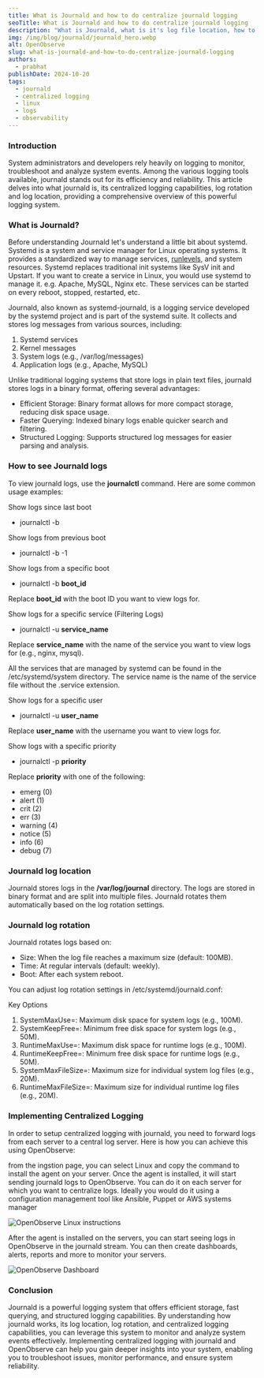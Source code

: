 ```yaml
---
title: What is Journald and how to do centralize journald logging
seoTitle: What is Journald and how to do centralize journald logging
description: "What is Journald, what is it's log file location, how to do log rotation for it. Also learn how OpenObserve uses otel-collector to provide centralized logging for Journald."
img: /img/blog/journald/journald_hero.webp
alt: OpenObserve
slug: what-is-journald-and-how-to-do-centralize-journald-logging
authors: 
  - prabhat
publishDate: 2024-10-20
tags:
  - journald
  - centralized logging
  - linux
  - logs
  - observability
---
```


### Introduction

System administrators and developers rely heavily on logging to monitor, troubleshoot and analyze system events. Among the various logging tools available, journald stands out for its efficiency and reliability. This article delves into what journald is, its centralized logging capabilities, log rotation and log location, providing a comprehensive overview of this powerful logging system.

### What is Journald?

Before understanding Journald let's understand a little bit about systemd. Systemd is a system and service manager for Linux operating systems. It provides a standardized way to manage services, [runlevels](https://en.wikipedia.org/wiki/Runlevel), and system resources. Systemd replaces traditional init systems like SysV init and Upstart. If you want to create a service in Linux, you would use systemd to manage it. e.g. Apache, MySQL, Nginx etc. These services can be started on every reboot, stopped, restarted, etc.

Journald, also known as systemd-journald, is a logging service developed by the systemd project and is part of the systemd suite. It collects and stores log messages from various sources, including:
1. Systemd services
2. Kernel messages
3. System logs (e.g., /var/log/messages)
4. Application logs (e.g., Apache, MySQL)

Unlike traditional logging systems that store logs in plain text files, journald stores logs in a binary format, offering several advantages:
- Efficient Storage: Binary format allows for more compact storage, reducing disk space usage.
- Faster Querying: Indexed binary logs enable quicker search and filtering.
- Structured Logging: Supports structured log messages for easier parsing and analysis.

### How to see Journald logs

To view journald logs, use the **journalctl** command. Here are some common usage examples:

Show logs since last boot
- journalctl -b

Show logs from previous boot
- journalctl -b -1

Show logs from a specific boot
- journalctl -b **boot_id**

Replace **boot_id** with the boot ID you want to view logs for.

Show logs for a specific service (Filtering Logs)
- journalctl -u **service_name**

Replace **service_name** with the name of the service you want to view logs for (e.g., nginx, mysql).

All the services that are managed by systemd can be found in the /etc/systemd/system directory. The service name is the name of the service file without the .service extension.

Show logs for a specific user
- journalctl -u **user_name**

Replace **user_name** with the username you want to view logs for.

Show logs with a specific priority
- journalctl -p **priority**

Replace **priority** with one of the following:
- emerg (0)
- alert (1)
- crit (2)
- err (3)
- warning (4)
- notice (5)
- info (6)
- debug (7)


### Journald log location

Journald stores logs in the **/var/log/journal** directory. The logs are stored in binary format and are split into multiple files. Journald rotates them automatically based on the log rotation settings.

### Journald log rotation

Journald rotates logs based on:

- Size: When the log file reaches a maximum size (default: 100MB).
- Time: At regular intervals (default: weekly).
- Boot: After each system reboot.

You can adjust log rotation settings in /etc/systemd/journald.conf:

Key Options
1. SystemMaxUse=: Maximum disk space for system logs (e.g., 100M).
2. SystemKeepFree=: Minimum free disk space for system logs (e.g., 50M).
3. RuntimeMaxUse=: Maximum disk space for runtime logs (e.g., 100M).
4. RuntimeKeepFree=: Minimum free disk space for runtime logs (e.g., 50M).
5. SystemMaxFileSize=: Maximum size for individual system log files (e.g., 20M).
6. RuntimeMaxFileSize=: Maximum size for individual runtime log files (e.g., 20M).


### Implementing Centralized Logging

In order to setup centralized logging with journald, you need to forward logs from each server to a central log server. Here is how you can achieve this using OpenObserve:

from the ingstion page, you can select Linux and copy the command to install the agent on your server. Once the agent is installed, it will start sending journald logs to OpenObserve. You can do it on each server for which you want to centralize logs. Ideally you would do it using a configuration management tool like Ansible, Puppet or AWS systems manager

![OpenObserve Linux instructions](/img/blog/journald/journald.webp)

After the agent is installed on the servers, you can start seeing logs in OpenObserve in the journald stream. You can then create dashboards, alerts, reports and more to monitor your servers.

![OpenObserve Dashboard](/img/blog/journald/journald_logs.webp)

### Conclusion

Journald is a powerful logging system that offers efficient storage, fast querying, and structured logging capabilities. By understanding how journald works, its log location, log rotation, and centralized logging capabilities, you can leverage this system to monitor and analyze system events effectively. Implementing centralized logging with journald and OpenObserve can help you gain deeper insights into your system, enabling you to troubleshoot issues, monitor performance, and ensure system reliability.

